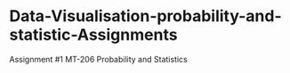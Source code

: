 # Data-Visualisation-probability-and-statistic-Assignments
Assignment #1 MT-206 Probability and Statistics
